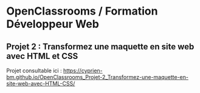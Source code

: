 # OpenClassrooms / Formation Développeur Web

## Projet 2 : Transformez une maquette en site web avec HTML et CSS

Projet consultable ici : https://cyprien-bm.github.io/OpenClassrooms_Projet-2_Transformez-une-maquette-en-site-web-avec-HTML-CSS/
